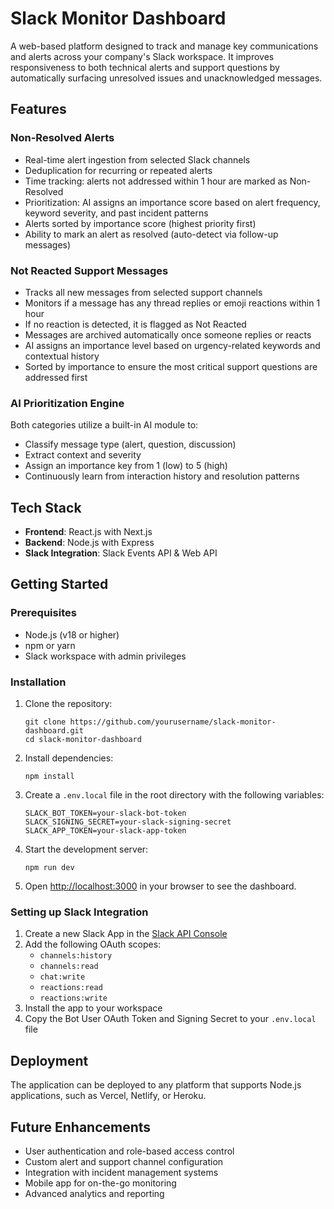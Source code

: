 # Slack Monitor Dashboard

A web-based platform designed to track and manage key communications and alerts across your company's Slack workspace. It improves responsiveness to both technical alerts and support questions by automatically surfacing unresolved issues and unacknowledged messages.

## Features

### Non-Resolved Alerts

- Real-time alert ingestion from selected Slack channels
- Deduplication for recurring or repeated alerts
- Time tracking: alerts not addressed within 1 hour are marked as Non-Resolved
- Prioritization: AI assigns an importance score based on alert frequency, keyword severity, and past incident patterns
- Alerts sorted by importance score (highest priority first)
- Ability to mark an alert as resolved (auto-detect via follow-up messages)

### Not Reacted Support Messages

- Tracks all new messages from selected support channels
- Monitors if a message has any thread replies or emoji reactions within 1 hour
- If no reaction is detected, it is flagged as Not Reacted
- Messages are archived automatically once someone replies or reacts
- AI assigns an importance level based on urgency-related keywords and contextual history
- Sorted by importance to ensure the most critical support questions are addressed first

### AI Prioritization Engine

Both categories utilize a built-in AI module to:

- Classify message type (alert, question, discussion)
- Extract context and severity
- Assign an importance key from 1 (low) to 5 (high)
- Continuously learn from interaction history and resolution patterns

## Tech Stack

- **Frontend**: React.js with Next.js
- **Backend**: Node.js with Express
- **Slack Integration**: Slack Events API & Web API

## Getting Started

### Prerequisites

- Node.js (v18 or higher)
- npm or yarn
- Slack workspace with admin privileges

### Installation

1. Clone the repository:

   ```
   git clone https://github.com/yourusername/slack-monitor-dashboard.git
   cd slack-monitor-dashboard
   ```

2. Install dependencies:

   ```
   npm install
   ```

3. Create a `.env.local` file in the root directory with the following variables:

   ```
   SLACK_BOT_TOKEN=your-slack-bot-token
   SLACK_SIGNING_SECRET=your-slack-signing-secret
   SLACK_APP_TOKEN=your-slack-app-token
   ```

4. Start the development server:

   ```
   npm run dev
   ```

5. Open [http://localhost:3000](http://localhost:3000) in your browser to see the dashboard.

### Setting up Slack Integration

1. Create a new Slack App in the [Slack API Console](https://api.slack.com/apps)
2. Add the following OAuth scopes:
   - `channels:history`
   - `channels:read`
   - `chat:write`
   - `reactions:read`
   - `reactions:write`
3. Install the app to your workspace
4. Copy the Bot User OAuth Token and Signing Secret to your `.env.local` file

## Deployment

The application can be deployed to any platform that supports Node.js applications, such as Vercel, Netlify, or Heroku.

## Future Enhancements

- User authentication and role-based access control
- Custom alert and support channel configuration
- Integration with incident management systems
- Mobile app for on-the-go monitoring
- Advanced analytics and reporting
